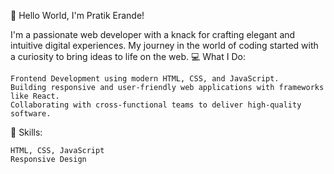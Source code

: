  
👋 Hello World, I'm Pratik Erande!

I'm a passionate web developer with a knack for crafting elegant and intuitive digital experiences. My journey in the world of coding started with a curiosity to bring ideas to life on the web.
💻 What I Do:

    Frontend Development using modern HTML, CSS, and JavaScript.
    Building responsive and user-friendly web applications with frameworks like React.
    Collaborating with cross-functional teams to deliver high-quality software.

🚀 Skills:

    HTML, CSS, JavaScript
    Responsive Design
    

 
